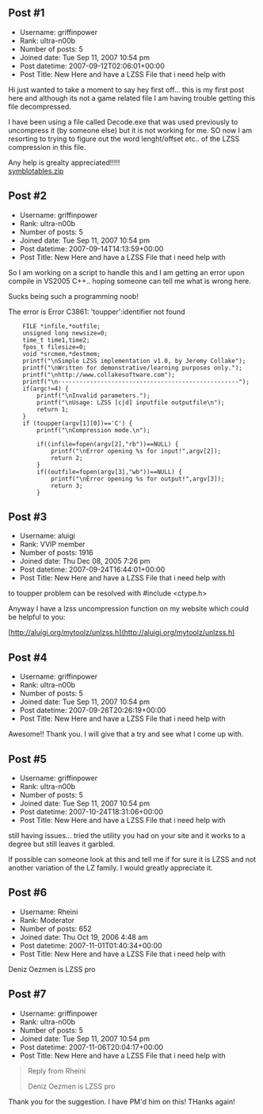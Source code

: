 ## Post #1
- Username: griffinpower
- Rank: ultra-n00b
- Number of posts: 5
- Joined date: Tue Sep 11, 2007 10:54 pm
- Post datetime: 2007-09-12T02:06:01+00:00
- Post Title: New Here and have a LZSS File that i need help with

Hi just wanted to take a moment to say hey first off... this is my first post here and although its not a game related file I am having trouble getting this file decompressed. 


I have been using a file called Decode.exe that was used previously to uncompress it (by someone else) but it is not working for me.  SO now I am resorting to trying to figure out the word lenght/offset etc.. of the LZSS compression in this file. 


Any help is grealty appreciated!!!!!  
[symblotables.zip](https://xentaxbackup.github.io/file/1335_symblotables.zip)
## Post #2
- Username: griffinpower
- Rank: ultra-n00b
- Number of posts: 5
- Joined date: Tue Sep 11, 2007 10:54 pm
- Post datetime: 2007-09-14T14:13:59+00:00
- Post Title: New Here and have a LZSS File that i need help with

So I am working on a script to handle this and I am getting an error upon compile in VS2005 C++.. hoping someone can tell me what is wrong here.

Sucks being such a programming noob!  


The error is Error C3861: 'toupper':identifier not found


```
	FILE *infile,*outfile;
	unsigned long newsize=0;
	time_t time1,time2;
	fpos_t filesize=0;
	void *srcmem,*destmem;
	printf("\nSimple LZSS implementation v1.0, by Jeremy Collake");
	printf("\nWritten for demonstrative/learning purposes only.");
	printf("\nhttp://www.collakesoftware.com");
	printf("\n---------------------------------------------------");
	if(argc!=4) {
		printf("\nInvalid parameters.");
		printf("\nUsage: LZSS [c|d] inputfile outputfile\n");
		return 1;
	}	
	if (toupper(argv[1][0])=='C') {
		printf("\nCompression mode.\n");

		if((infile=fopen(argv[2],"rb"))==NULL) {
			printf("\nError opening %s for input!",argv[2]);
			return 2;
		}				
		if((outfile=fopen(argv[3],"wb"))==NULL) {
			printf("\nError opening %s for output!",argv[3]);
			return 3;
		}
```
## Post #3
- Username: aluigi
- Rank: VVIP member
- Number of posts: 1916
- Joined date: Thu Dec 08, 2005 7:26 pm
- Post datetime: 2007-09-24T16:44:01+00:00
- Post Title: New Here and have a LZSS File that i need help with

to toupper problem can be resolved with #include <ctype.h>

Anyway I have a lzss uncompression function on my website which could be helpful to you:

[http://aluigi.org/mytoolz/unlzss.h](http://aluigi.org/mytoolz/unlzss.h)
## Post #4
- Username: griffinpower
- Rank: ultra-n00b
- Number of posts: 5
- Joined date: Tue Sep 11, 2007 10:54 pm
- Post datetime: 2007-09-26T20:26:19+00:00
- Post Title: New Here and have a LZSS File that i need help with

Awesome!!  Thank you. I will give that a try and see what I come up with.
## Post #5
- Username: griffinpower
- Rank: ultra-n00b
- Number of posts: 5
- Joined date: Tue Sep 11, 2007 10:54 pm
- Post datetime: 2007-10-24T18:31:06+00:00
- Post Title: New Here and have a LZSS File that i need help with

still having issues... tried the utility you had on your site and it works to a degree but still leaves it garbled. 


If possible can someone look at this and tell me if for sure it is LZSS and not another variation of the LZ family. I would greatly appreciate it.
## Post #6
- Username: Rheini
- Rank: Moderator
- Number of posts: 652
- Joined date: Thu Oct 19, 2006 4:48 am
- Post datetime: 2007-11-01T01:40:34+00:00
- Post Title: New Here and have a LZSS File that i need help with

Deniz Oezmen is LZSS pro
## Post #7
- Username: griffinpower
- Rank: ultra-n00b
- Number of posts: 5
- Joined date: Tue Sep 11, 2007 10:54 pm
- Post datetime: 2007-11-06T20:04:17+00:00
- Post Title: New Here and have a LZSS File that i need help with

> Reply from Rheini
>
> Deniz Oezmen is LZSS pro

Thank you for the suggestion. I have PM'd him on this!  THanks again!
